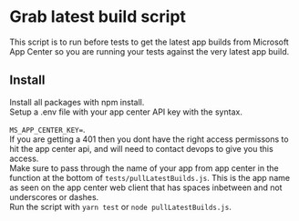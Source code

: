 # Grab latest build script
This script is to run before tests to get the latest app builds from Microsoft App Center so you are running your tests against the very latest app build. 
## Install
Install all packages with npm install.  
Setup a .env file with your app center API key with the syntax.  

`MS_APP_CENTER_KEY=`.  
If you are getting a 401 then you dont have the right access permissons to hit the app center api, and will need to contact devops to give you this access.  
Make sure to pass through the name of your app from app center in the function at the bottom of `tests/pullLatestBuilds.js`. This is the app name as seen on the app center web client that has spaces inbetween and not underscores or dashes.  
Run the script with `yarn test` or `node pullLatestBuilds.js`. 
